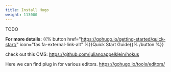 ```yaml
---
title: Install Hugo
weight: 113000
---
```


TODO

**For more details:** {{% button href="https://gohugo.io/getting-started/quick-start/" icon="fas fa-external-link-alt" %}}Quick Start Guide{{% /button %}}

check out this CMS: https://github.com/julianoappelklein/hokus

Here we can find plug in for various editors. https://gohugo.io/tools/editors/
